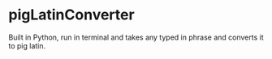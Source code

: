 # pigLatinConverter

Built in Python, run in terminal and takes any typed in phrase and converts it to pig latin.